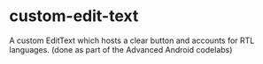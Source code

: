 # custom-edit-text
A custom EditText which hosts a clear button and accounts for RTL languages. (done as part of the Advanced Android codelabs)

